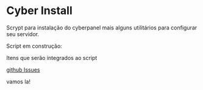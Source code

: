 # Cyber Install
Scrypt para instalação do cyberpanel mais alguns utilitários para configurar seu servidor.

Script em construção:

Itens que serão integrados ao script

[github Issues](https://github.com/juanpvh/cyber-install/issues/1)

vamos la!



